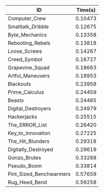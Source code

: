 |ID|Time(s)|
|-|-|
|Computer_Crew|0.10473|
|Smalltalk_Dribble|0.12675|
|Byte_Mechanics|0.13358|
|Rebooting_Rebels|0.13818|
|Loose_Screws|0.14267|
|Creed_Symbol|0.16727|
|Grapevine_Squad|0.18663|
|Artful_Maneuvers|0.18953|
|Blackouts|0.23958|
|Prime_Calculus|0.24459|
|Beasts|0.24485|
|Digital_Destroyers|0.24979|
|Hackerjacks|0.25515|
|The_ERROR_List|0.26420|
|Key_to_Innovation|0.27225|
|The_Hit_Blunders|0.29318|
|Digitally_Destroyed|0.29619|
|Gonzo_Brutes|0.33288|
|Pseudo_Boom|0.33814|
|Pint_Sized_Benchwarmers|0.57659|
|Rug_Heed_Bend|0.59258|
